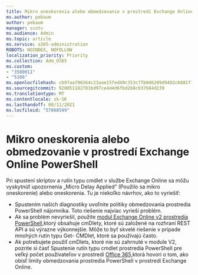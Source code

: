 ```yaml
---
title: Mikro oneskorenia alebo obmedzovanie v prostredí Exchange Online PowerShell
ms.author: pebaum
author: pebaum
manager: scotv
ms.audience: Admin
ms.topic: article
ms.service: o365-administration
ROBOTS: NOINDEX, NOFOLLOW
localization_priority: Priority
ms.collection: Adm_O365
ms.custom:
- "3500011"
- "5106"
ms.openlocfilehash: cb97aa790264c23aae15fed49c353c7fb0d6209d9492c6881f1b1091fe80d7b8
ms.sourcegitcommit: 920051182781bd97ce4d4d6fbd268cb37b84d239
ms.translationtype: MT
ms.contentlocale: sk-SK
ms.lasthandoff: 08/11/2021
ms.locfileid: "57868549"
---
```

# <a name="micro-delays-or-throttling-in-exchange-online-powershell"></a>Mikro oneskorenia alebo obmedzovanie v prostredí Exchange Online PowerShell

Pri spustení skriptov a rutín typu cmdlet v službe Exchange Online sa môžu vyskytnúť upozornenia „Micro Delay Applied“ (Použilo sa mikro oneskorenie) alebo oneskorenia. Tu je niekoľko návrhov, ako to vyriešiť:

- Spustením našich diagnostiky uvoľnite politiky obmedzovania prostredia PowerShell nájomníka. Toto riešenie najviac vyrieši problém.
- Ak sa problém nevyriešil, použite [modul Exchange Online v2 prostredia PowerShell,](https://docs.microsoft.com/powershell/exchange/exchange-online/exchange-online-powershell-v2/exchange-online-powershell-v2?view=exchange-ps&preserve-view=true)ktorý obsahuje cmDlety, ktoré sú založené na rozhraní REST API a sú výrazne výkonnejšie. Môže to byť skvelé riešenie v prípade mnohých rutín typu Get- CMDlet, ktoré sa používajú často.
- Ak potrebujete použiť cmDlets, ktoré nie sú zahrnuté v module V2, pozrite si časť Spustenie rutín typu cmdlet prostredia PowerShell pre veľký počet používateľov v prostredí [Office 365,](https://techcommunity.microsoft.com/t5/exchange-team-blog/updated-running-powershell-cmdlets-for-large-numbers-of-users-in/ba-p/1000628#)ktorá hovorí o tom, ako obísť limity obmedzovania prostredia PowerShell v prostredí Exchange Online.
